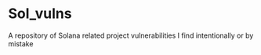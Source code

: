 # Sol_vulns
A repository of Solana related project vulnerabilities I find intentionally or by mistake
